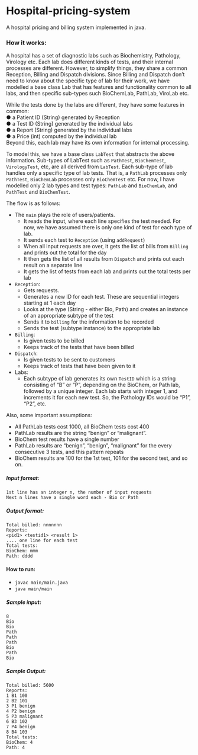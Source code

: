 # Hospital-pricing-system

A hospital pricing and billing system implemented in java.

### How it works:

A hospital has a set of diagnostic labs such as Biochemistry, Pathology, Virology etc. Each lab does different kinds of tests, and their internal processes are different. However, to simplify things, they share a common Reception, Billing and Dispatch divisions. Since Billing and Dispatch don’t need to know about the specific type of lab for their work, we
have modelled a base class Lab that has features and functionality common to all labs, and then specific sub-types such BioChemLab, PathLab, ViroLab etc.

While the tests done by the labs are different, they have some features in common:  
● a Patient ID (String) generated by Reception  
● a Test ID (String) generated by the individual labs  
● a Report (String) generated by the individual labs  
● a Price (int) computed by the individual lab  
Beyond this, each lab may have its own information for internal processing.

To model this, we have a base class `LabTest` that abstracts the above information. Sub-types of LabTest such as `PathTest`, `BioChemTest`, `VirologyTest`, etc, are all derived from `LabTest`. Each sub-type of lab handles only a specific type of lab tests. That is, a `PathLab` processes only `PathTest`, `BioChemLab` processes only `BioChemTest` etc.
For now, I have modelled only 2 lab types and test types: `PathLab` and `BioChemLab`, and `PathTest` and `BioChemTest`.

The flow is as follows:
- The `main` plays the role of users/patients.
    - It reads the input, where each line specifies the test needed. For now, we have assumed there is only one kind of test for each type of lab.
    - It sends each test to `Reception` (using `addRequest`)
    - When all input requests are over, it gets the list of bills from `Billing` and prints out the total for the day
    - It then gets the list of all results from `Dispatch` and prints out each result on a separate line
    - It gets the list of tests from each lab and prints out the total tests per lab
- `Reception`:
    - Gets requests.
    - Generates a new ID for each test. These are sequential integers starting at 1 each day
    - Looks at the type (String - either Bio, Path) and creates an instance of an appropriate subtype of the test
    - Sends it to `billing` for the information to be recorded
    - Sends the test (subtype instance) to the appropriate lab 
- `Billing`:
    - Is given tests to be billed
    - Keeps track of the tests that have been billed
- `Dispatch`:
    - Is given tests to be sent to customers
    - Keeps track of tests that have been given to it
- Labs:
    - Each subtype of lab generates its own `TestID` which is a string consisting of “B” or “P”, depending on the BioChem, or Path lab, followed by a unique integer. Each lab starts with integer 1, and increments it for each new test. So, the Pathology IDs would be “P1”, “P2”, etc.

Also, some important assumptions:
- All PathLab tests cost 1000, all BioChem tests cost 400
- PathLab results are the string “benign” or “malignant”.
- BioChem test results have a single number
- PathLab results are “benign”, “benign”, “malignant” for the every consecutive 3 tests, and this pattern repeats
- BioChem results are 100 for the 1st test, 101 for the second test, and so on.

##### Input format:
```
1st line has an integer n, the number of input requests
Next n lines have a single word each - Bio or Path
```

##### Output format:
```
Total billed: nnnnnnn
Reports:
<pid1> <testid1> <result 1>
.... one line for each test
Total tests:
BioChem: mmm
Path: dddd
```

#### How to run:
- `javac main/main.java`
- `java main/main`

##### Sample input:
```
8
Bio
Bio
Path
Path
Path
Bio
Path
Bio
```

##### Sample Output:
```
Total billed: 5600
Reports:
1 B1 100
2 B2 101
3 P1 benign
4 P2 benign
5 P3 malignant
6 B3 102
7 P4 benign
8 B4 103
Total tests:
BioChem: 4
Path: 4
```
